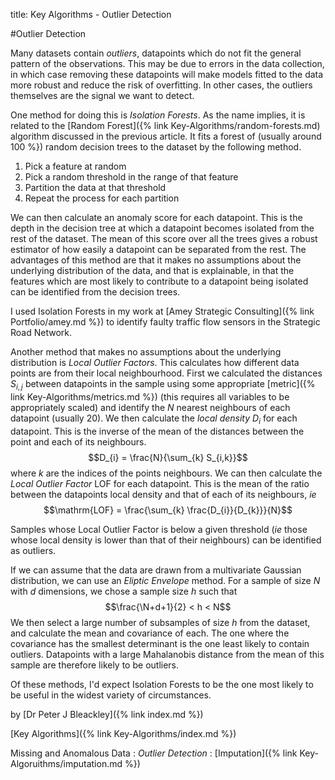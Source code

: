 title: Key Algorithms - Outlier Detection

#Outlier Detection

Many datasets contain *outliers*, datapoints which do not fit the general pattern of the observations. This may be due to errors in the data collection, in which case removing these datapoints will make models fitted to the data more robust and reduce the risk of overfitting. In other cases, the outliers themselves are the signal we want to detect.

One method for doing this is *Isolation Forests*. As the name implies, it is related to the [Random Forest]({% link Key-Algorithms/random-forests.md) algorithm discussed in the previous article. It fits a forest of (usually around 100 %}) random decision trees to the dataset by the following method.

1. Pick a feature at random
2. Pick a random threshold in the range of that feature
3. Partition the data at that threshold
4. Repeat the process for each partition

We can then calculate an anomaly score for each datapoint. This is the depth in the decision tree at which a datapoint becomes isolated from the rest of the dataset. The mean of this score over all the trees gives a robust estimator of how easily a datapoint can be separated from the rest. The advantages of this method are that it makes no assumptions about the underlying distribution of the data, and that is explainable, in that the features which are most likely to contribute to a datapoint being isolated can be identified from the decision trees.

I used Isolation Forests in my work at [Amey Strategic Consulting]({% link Portfolio/amey.md %}) to identify faulty traffic flow sensors in the Strategic Road Network.

Another method that makes no assumptions about the underlying distribution is *Local Outlier Factors*. This calculates how different data points are from their local neighbourhood. First we calculated the distances $S_{i,j}$ between datapoints in the sample using some appropriate [metric]({% link Key-Algorithms/metrics.md %}) (this requires all variables to be appropriately scaled) and identify the $N$ nearest neighbours of each datapoint (usually 20). We then calculate the *local density* $D_{i}$ for each datapoint. This is the inverse of the mean of the distances between the point and each of its neighbours.
$$D_{i} = \frac{N}{\sum_{k} S_{i,k}}$$ where $k$ are the indices of the points neighbours. We can then calculate the *Local Outlier Factor* $\mathrm{LOF}$ for each datapoint. This is the mean of the ratio between the datapoints local density and that of each of its neighbours, *ie* 
$$\mathrm{LOF} = \frac{\sum_{k} \frac{D_{i}}{D_{k}}}{N}$$

Samples whose Local Outlier Factor is below a given threshold (*ie* those whose local density is lower than that of their neighbours) can be identified as outliers.

If we can assume that the data are drawn from a multivariate Gaussian distribution, we can use an *Eliptic Envelope* method. For a sample of size $N$ with $d$ dimensions, we chose a sample size $h$ such that 
$$\frac{\N+d+1}{2} < h < N$$
We then select a large number of subsamples of size $h$ from the dataset, and calculate the mean and covariance of each. The one where the covariance has the smallest determinant is the one least likely to contain outliers. Datapoints with a large Mahalanobis distance from the mean of this sample are therefore likely to be outliers.

Of these methods, I'd expect Isolation Forests to be the one most likely to be useful in the widest variety of circumstances.

by [Dr Peter J Bleackley]({% link index.md %})

[Key Algorithms]({% link Key-Algorithms/index.md %})


Missing and Anomalous Data 
: *Outlier Detection*
: [Imputation]({% link Key-Algoruithms/imputation.md %})
